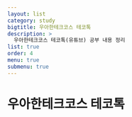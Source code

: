 ```yaml
---
layout: list
category: study
bigtitle: 우아한테크코스 테코톡
description: >
  우아한테크코스 테코톡(유튜브) 공부 내용 정리
list: true
order: 4
menu: true
submenu: true
---
```

# 우아한테크코스 테코톡



